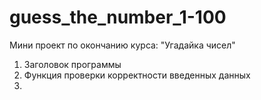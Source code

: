 # guess_the_number_1-100
Мини проект по окончанию курса: "Угадайка чисел"
1. Заголовок программы
2. Функция проверки корректности введенных данных
3. 
